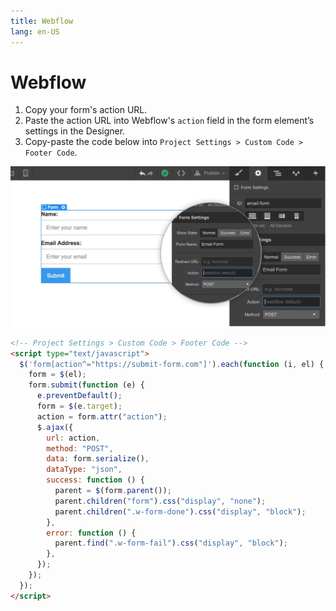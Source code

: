 ```yaml
---
title: Webflow
lang: en-US
---
```


# Webflow

1. Copy your form's action URL.
2. Paste the action URL into Webflow's `action` field in the form element’s settings in the Designer.
3. Copy-paste the code below into `Project Settings > Custom Code > Footer Code`.

![Webflow action](../.vuepress/public/webflow-action.jpeg)

```html
<!-- Project Settings > Custom Code > Footer Code -->
<script type="text/javascript">
  $('form[action^="https://submit-form.com"]').each(function (i, el) {
    form = $(el);
    form.submit(function (e) {
      e.preventDefault();
      form = $(e.target);
      action = form.attr("action");
      $.ajax({
        url: action,
        method: "POST",
        data: form.serialize(),
        dataType: "json",
        success: function () {
          parent = $(form.parent());
          parent.children("form").css("display", "none");
          parent.children(".w-form-done").css("display", "block");
        },
        error: function () {
          parent.find(".w-form-fail").css("display", "block");
        },
      });
    });
  });
</script>
```
